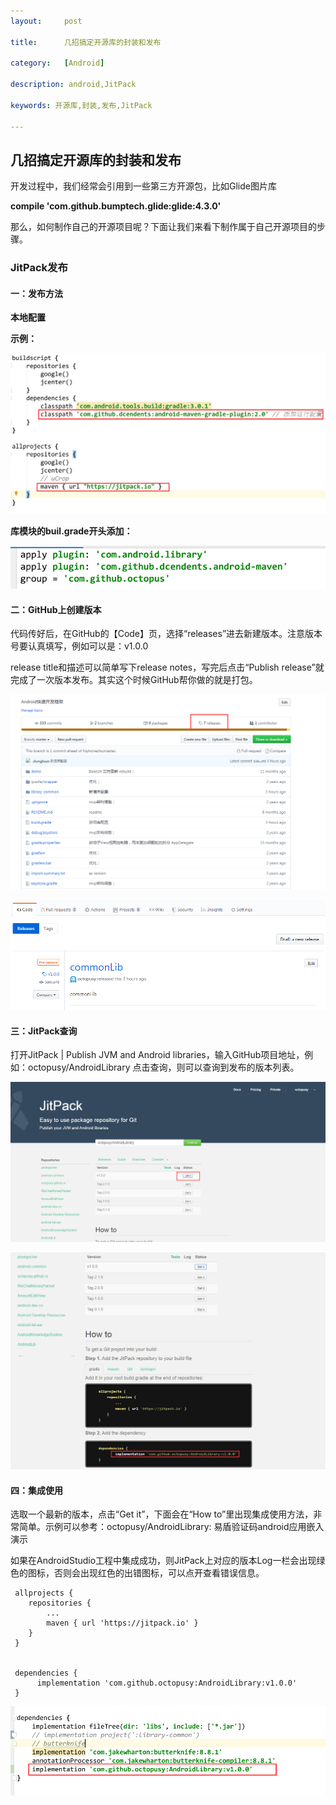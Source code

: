 ```yaml
---
layout:     post

title:      几招搞定开源库的封装和发布

category:   [Android]

description: android,JitPack

keywords: 开源库,封装,发布,JitPack

---
```


## 几招搞定开源库的封装和发布

开发过程中，我们经常会引用到一些第三方开源包，比如Glide图片库

**compile 'com.github.bumptech.glide:glide:4.3.0'**

那么，如何制作自己的开源项目呢？下面让我们来看下制作属于自己开源项目的步骤。

### JitPack发布

#### 一：发布方法

**本地配置**

**示例：**

![脚本配置](/assets/images/Android/JitPack/jitpack01.png)

**库模块的buil.grade开头添加：**

![脚本配置](/assets/images/Android/JitPack/jitpack02.png)

#### 二：GitHub上创建版本

代码传好后，在GitHub的【Code】页，选择“releases”进去新建版本。注意版本号要认真填写，例如可以是：v1.0.0

release title和描述可以简单写下release notes，写完后点击“Publish release”就完成了一次版本发布。其实这个时候GitHub帮你做的就是打包。

![脚本配置](/assets/images/Android/JitPack/jitpack03.png)

![脚本配置](/assets/images/Android/JitPack/jitpack04.png)

#### 三：JitPack查询

打开JitPack | Publish JVM and Android libraries，输入GitHub项目地址，例如：octopusy/AndroidLibrary
点击查询，则可以查询到发布的版本列表。

![脚本配置](/assets/images/Android/JitPack/jitpack05.png)

![脚本配置](/assets/images/Android/JitPack/jitpack06.png)

#### 四：集成使用
选取一个最新的版本，点击“Get it”，下面会在“How to”里出现集成使用方法，非常简单。示例可以参考：octopusy/AndroidLibrary: 易盾验证码android应用嵌入演示

如果在AndroidStudio工程中集成成功，则JitPack上对应的版本Log一栏会出现绿色的图标，否则会出现红色的出错图标，可以点开查看错误信息。

```
 allprojects {
	repositories {
		...
  		maven { url 'https://jitpack.io' }
 	}
 }


 dependencies {
      implementation 'com.github.octopusy:AndroidLibrary:v1.0.0'
 }
```

![脚本配置](/assets/images/Android/JitPack/jitpack07.png)





